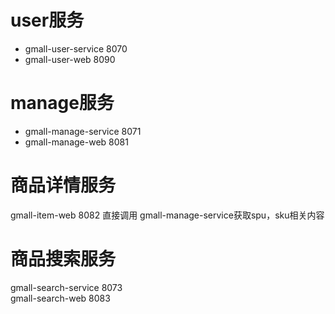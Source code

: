 # user服务
- gmall-user-service    8070
- gmall-user-web        8090  
# manage服务
- gmall-manage-service   8071
- gmall-manage-web   8081

# 商品详情服务  
gmall-item-web  8082   直接调用 gmall-manage-service获取spu，sku相关内容 

# 商品搜索服务
gmall-search-service  8073     
gmall-search-web   8083    

